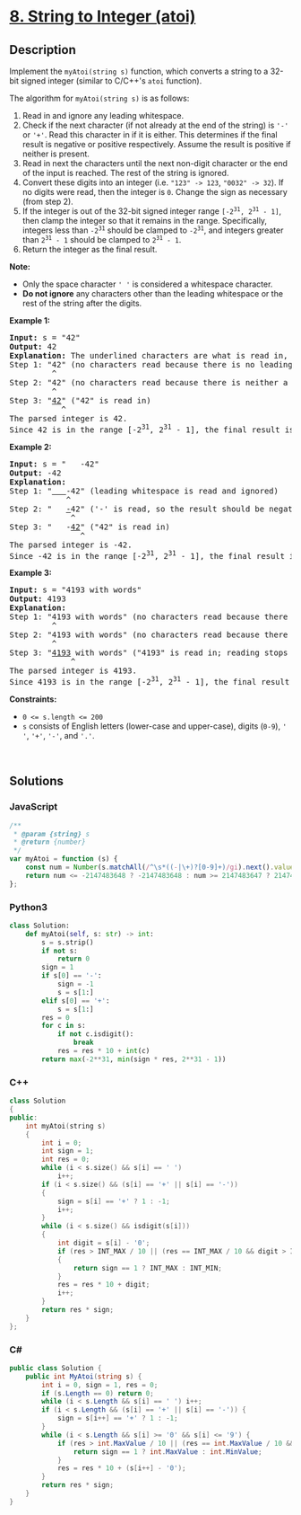 # [8. String to Integer (atoi)](https://leetcode.com/problems/string-to-integer-atoi/)

## Description

<p>Implement the <code>myAtoi(string s)</code> function, which converts a string to a 32-bit signed integer (similar to C/C++'s <code>atoi</code> function).</p>

<p>The algorithm for <code>myAtoi(string s)</code> is as follows:</p>

<ol>
	<li>Read in and ignore any leading whitespace.</li>
	<li>Check if the next character (if not already at the end of the string) is <code>'-'</code> or <code>'+'</code>. Read this character in if it is either. This determines if the final result is negative or positive respectively. Assume the result is positive if neither is present.</li>
	<li>Read in next the characters until the next non-digit character or the end of the input is reached. The rest of the string is ignored.</li>
	<li>Convert these digits into an integer (i.e. <code>"123" -&gt; 123</code>, <code>"0032" -&gt; 32</code>). If no digits were read, then the integer is <code>0</code>. Change the sign as necessary (from step 2).</li>
	<li>If the integer is out of the 32-bit signed integer range <code>[-2<sup>31</sup>, 2<sup>31</sup> - 1]</code>, then clamp the integer so that it remains in the range. Specifically, integers less than <code>-2<sup>31</sup></code> should be clamped to <code>-2<sup>31</sup></code>, and integers greater than <code>2<sup>31</sup> - 1</code> should be clamped to <code>2<sup>31</sup> - 1</code>.</li>
	<li>Return the integer as the final result.</li>
</ol>

<p><strong>Note:</strong></p>

<ul>
	<li>Only the space character <code>' '</code> is considered a whitespace character.</li>
	<li><strong>Do not ignore</strong> any characters other than the leading whitespace or the rest of the string after the digits.</li>
</ul>

<p><strong class="example">Example 1:</strong></p>

<pre><strong>Input:</strong> s = "42"
<strong>Output:</strong> 42
<strong>Explanation:</strong> The underlined characters are what is read in, the caret is the current reader position.
Step 1: "42" (no characters read because there is no leading whitespace)
         ^
Step 2: "42" (no characters read because there is neither a '-' nor '+')
         ^
Step 3: "<u>42</u>" ("42" is read in)
           ^
The parsed integer is 42.
Since 42 is in the range [-2<sup>31</sup>, 2<sup>31</sup> - 1], the final result is 42.
</pre>

<p><strong class="example">Example 2:</strong></p>

<pre><strong>Input:</strong> s = "   -42"
<strong>Output:</strong> -42
<strong>Explanation:</strong>
Step 1: "<u>   </u>-42" (leading whitespace is read and ignored)
            ^
Step 2: "   <u>-</u>42" ('-' is read, so the result should be negative)
             ^
Step 3: "   -<u>42</u>" ("42" is read in)
               ^
The parsed integer is -42.
Since -42 is in the range [-2<sup>31</sup>, 2<sup>31</sup> - 1], the final result is -42.
</pre>

<p><strong class="example">Example 3:</strong></p>

<pre><strong>Input:</strong> s = "4193 with words"
<strong>Output:</strong> 4193
<strong>Explanation:</strong>
Step 1: "4193 with words" (no characters read because there is no leading whitespace)
         ^
Step 2: "4193 with words" (no characters read because there is neither a '-' nor '+')
         ^
Step 3: "<u>4193</u> with words" ("4193" is read in; reading stops because the next character is a non-digit)
             ^
The parsed integer is 4193.
Since 4193 is in the range [-2<sup>31</sup>, 2<sup>31</sup> - 1], the final result is 4193.
</pre>

<p><strong>Constraints:</strong></p>

<ul>
	<li><code>0 &lt;= s.length &lt;= 200</code></li>
	<li><code>s</code> consists of English letters (lower-case and upper-case), digits (<code>0-9</code>), <code>' '</code>, <code>'+'</code>, <code>'-'</code>, and <code>'.'</code>.</li>
</ul>
<p>&nbsp;</p>

## Solutions

### **JavaScript**

```javascript
/**
 * @param {string} s
 * @return {number}
 */
var myAtoi = function (s) {
    const num = Number(s.matchAll(/^\s*((-|\+)?[0-9]+)/gi).next().value?.[1]) || 0;
    return num <= -2147483648 ? -2147483648 : num >= 2147483647 ? 2147483647 : num;
};
```

### **Python3**

```python
class Solution:
    def myAtoi(self, s: str) -> int:
        s = s.strip()
        if not s:
            return 0
        sign = 1
        if s[0] == '-':
            sign = -1
            s = s[1:]
        elif s[0] == '+':
            s = s[1:]
        res = 0
        for c in s:
            if not c.isdigit():
                break
            res = res * 10 + int(c)
        return max(-2**31, min(sign * res, 2**31 - 1))
```

### **C++**

```cpp
class Solution
{
public:
    int myAtoi(string s)
    {
        int i = 0;
        int sign = 1;
        int res = 0;
        while (i < s.size() && s[i] == ' ')
            i++;
        if (i < s.size() && (s[i] == '+' || s[i] == '-'))
        {
            sign = s[i] == '+' ? 1 : -1;
            i++;
        }
        while (i < s.size() && isdigit(s[i]))
        {
            int digit = s[i] - '0';
            if (res > INT_MAX / 10 || (res == INT_MAX / 10 && digit > INT_MAX % 10))
            {
                return sign == 1 ? INT_MAX : INT_MIN;
            }
            res = res * 10 + digit;
            i++;
        }
        return res * sign;
    }
};
```

### **C#**

```csharp
public class Solution {
    public int MyAtoi(string s) {
        int i = 0, sign = 1, res = 0;
        if (s.Length == 0) return 0;
        while (i < s.Length && s[i] == ' ') i++;
        if (i < s.Length && (s[i] == '+' || s[i] == '-')) {
            sign = s[i++] == '+' ? 1 : -1;
        }
        while (i < s.Length && s[i] >= '0' && s[i] <= '9') {
            if (res > int.MaxValue / 10 || (res == int.MaxValue / 10 && s[i] - '0' > 7)) {
                return sign == 1 ? int.MaxValue : int.MinValue;
            }
            res = res * 10 + (s[i++] - '0');
        }
        return res * sign;
    }
}
```